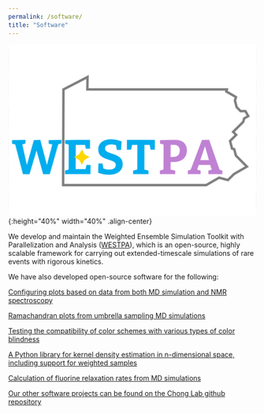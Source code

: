 ```yaml
---
permalink: /software/
title: "Software"
---
```


![WESTPA](/assets/images/WESTPA.png){:height="40%" width="40%" .align-center}

We develop and maintain the Weighted Ensemble Simulation Toolkit with Parallelization and Analysis ([WESTPA](https://github.com/westpa/westpa)), which is an open-source, highly scalable framework for carrying out extended-timescale simulations of rare events with rigorous kinetics. 



We have also developed open-source software for the following:

[Configuring plots based on data from both MD simulation and NMR spectroscopy](https://github.com/chonglab-pitt/MolDynPlot "MolDynPlot")

[Ramachandran plots from umbrella sampling MD simulations](https://github.com/chonglab-pitt/Ramaplot "Ramaplot")

[Testing the compatibility of color schemes with various types of color blindness](https://github.com/chonglab-pitt/misc_simulation_tools "Misc Simulation Tools")

[A Python library for kernel density estimation in n-dimensional space, including support for weighted samples](https://github.com/chonglab-pitt/kde "KDE")

[Calculation of fluorine relaxation rates from MD simulations](https://github.com/chonglab-pitt/fluorelax "fluorelax")

[Our other software projects can be found on the Chong Lab github repository](https://github.com/chonglab-pitt "chonglab-pitt")
